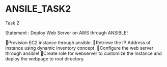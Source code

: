 # ANSILE_TASK2
Task 2

Statement : Deploy Web Server on AWS through ANSIBLE!

🔅Provision EC2 instance through ansible.
🔅Retrieve the IP Address of instance using dynamic inventory concept.
🔅Configure the web server through ansible!
🔅Create role for webserver to customize the Instance and deploy the webpage to root directory. 

